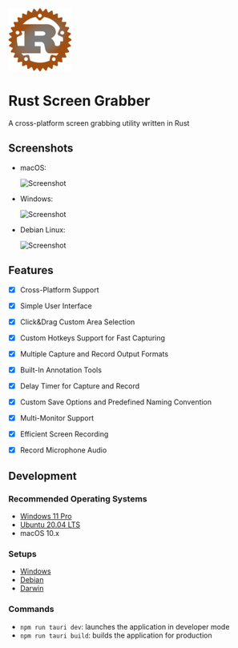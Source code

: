 <img width="25%" src="./src-tauri/icons/Square310x310Logo.png">

# Rust Screen Grabber

A cross-platform screen grabbing utility written in Rust


## Screenshots
- macOS:

    ![Screenshot](./screenshots/Rust-Screen-Grabber_macOS.png)

- Windows:

    ![Screenshot](./screenshots/Rust-Screen-Grabber_Windows.png)

- Debian Linux:

    ![Screenshot](./screenshots/Rust-Screen-Grabber_Linux.png)

## Features

- [x] Cross-Platform Support
- [x] Simple User Interface
- [x] Click&Drag Custom Area Selection
- [x] Custom Hotkeys Support for Fast Capturing
- [x] Multiple Capture and Record Output Formats
- [x] Built-In Annotation Tools
- [x] Delay Timer for Capture and Record
- [x] Custom Save Options and Predefined Naming Convention
- [x] Multi-Monitor Support
- [x] Efficient Screen Recording
- [x] Record Microphone Audio 



## Development 

### Recommended Operating Systems
- [Windows 11 Pro](https://www.microsoft.com/it-it/software-download/windows11)
- [Ubuntu 20.04 LTS](https://releases.ubuntu.com/focal/)
- macOS 10.x 

### Setups
- [Windows](setup/windows.ps1)
- [Debian](setup/debian.sh)
- [Darwin](setup/darwin.sh)

### Commands

- `npm run tauri dev`: launches the application in developer mode
- `npm run tauri build`: builds the application for production
